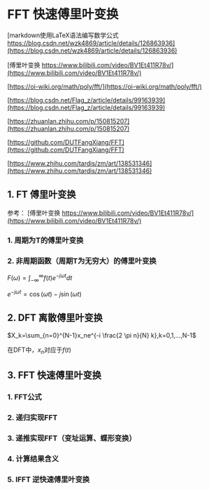 # FFT 快速傅里叶变换

[markdown使用LaTeX语法编写数学公式 https://blog.csdn.net/wzk4869/article/details/126863936](https://blog.csdn.net/wzk4869/article/details/126863936)

[傅里叶变换 https://www.bilibili.com/video/BV1Et411R78v/](https://www.bilibili.com/video/BV1Et411R78v/)

[https://oi-wiki.org/math/poly/fft/](https://oi-wiki.org/math/poly/fft/)  

[https://blog.csdn.net/Flag_z/article/details/99163939](https://blog.csdn.net/Flag_z/article/details/99163939)   

[https://zhuanlan.zhihu.com/p/150815207](https://zhuanlan.zhihu.com/p/150815207)  

[https://github.com/DUTFangXiang/FFT](https://github.com/DUTFangXiang/FFT)

[https://www.zhihu.com/tardis/zm/art/138531346](https://www.zhihu.com/tardis/zm/art/138531346)

## 1. FT 傅里叶变换

参考： [傅里叶变换 https://www.bilibili.com/video/BV1Et411R78v/](https://www.bilibili.com/video/BV1Et411R78v/)  

### 1. 周期为T的傅里叶变换

### 2. 非周期函数（周期T为无穷大）的傅里叶变换

$F(\omega)=\int_{-\infty}^{\infty} f(t) e^{-j \omega t} d t$  

$e^{-j \omega t}=\cos(\omega t)-j\sin(\omega t)$

## 2. DFT 离散傅里叶变换

$X_k=\sum_{n=0}^{N-1}x_ne^{-i \frac{2 \pi n}{N} k},k=0,1,...,N-1$

在DFT中，$x_n$对应于$f(t)$

## 3. FFT 快速傅里叶变换

### 1. FFT公式

### 2. 递归实现FFT

### 3. 递推实现FFT（变址运算、蝶形变换）

### 4. 计算结果含义

### 5. IFFT 逆快速傅里叶变换

